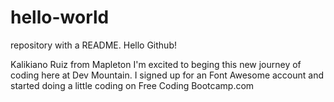 # hello-world
repository with a README.
Hello Github!

Kalikiano Ruiz from Mapleton I'm excited to beging this new journey of coding here at Dev Mountain.
I signed up for an Font Awesome account and started doing a little coding on Free Coding Bootcamp.com
